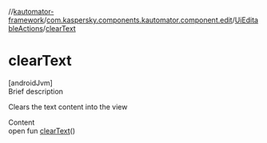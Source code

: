 //[kautomator-framework](../../index.md)/[com.kaspersky.components.kautomator.component.edit](../index.md)/[UiEditableActions](index.md)/[clearText](clear-text.md)



# clearText  
[androidJvm]  
Brief description  


Clears the text content into the view

  
Content  
open fun [clearText](clear-text.md)()  



